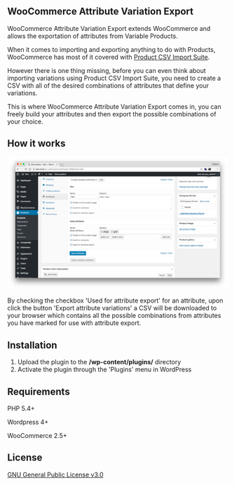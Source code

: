 ## WooCommerce Attribute Variation Export

WooCommerce Attribute Variation Export extends WooCommerce and allows the exportation of attributes from Variable Products.

When it comes to importing and exporting anything to do with Products, WooCommerce has most of it covered with [Product CSV Import Suite](https://woocommerce.com/products/product-csv-import-suite/).

However there is one thing missing, before you can even think about importing variations using Product CSV Import Suite, you need to create a CSV with all of the desired combinations of attributes that define your variations.

This is where WooCommerce Attribute Variation Export comes in, you can freely build your attributes and then export the possible combinations of your choice.

## How it works

![Checkboxes & Button](screenshots/example.png?raw=true "Checkboxes & Button")

By checking the checkbox 'Used for attribute export' for an attribute, upon click the button 'Export attribute variations' a CSV will be downloaded to your browser which contains all the possible combinations from attributes you have marked for use with attribute export.

## Installation

1. Upload the plugin to the **/wp-content/plugins/** directory
2. Activate the plugin through the 'Plugins' menu in WordPress

## Requirements

PHP 5.4+

Wordpress 4+

WooCommerce 2.5+

## License

[GNU General Public License v3.0](http://www.gnu.org/licenses/gpl-3.0.html)